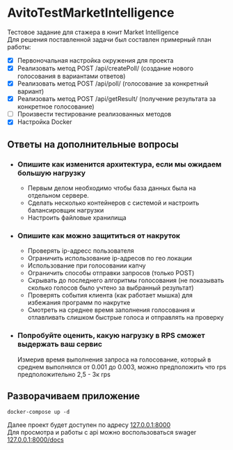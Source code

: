 # AvitoTestMarketIntelligence
Тестовое задание для стажера в юнит Market Intelligence    
Для решения поставленной задачи был составлен примерный план работы:
- [x] Первоночальная настройка окружения для проекта
- [x] Реализовать метод POST /api/createPoll/ (создание нового голосования в вариантами ответов)
- [x] Реализовать метод POST /api/poll/ (голосование за конкретный вариант)
- [x] Реализовать метод POST /api/getResult/ (получение результата за конкретное голосование)
- [ ] Произвести тестирование реализованных методов
- [x] Настройка Docker
## Ответы на дополнительные вопросы
- ### Опишите как изменится архитектура, если мы ожидаем большую нагрузку
  - Первым делом необходимо чтобы база данных была на отдельном сервере.
  - Сделать несколько контейнеров с системой и настроить балансировщик нагрузки
  - Настроить файловые хранилища
- ### Опишите как можно защититься от накруток
  - Проверять ip-адресс пользователя
  - Ограничить использование ip-адресов по гео локации
  - Использование при голосовании капчу
  - Ограничить способы отправки запросов (только POST)
  - Скрывать до последнего алгоритмы голосования (не показывать сколько голосов было учтено за выбранный результат)
  - Проверять события клиента (как работает мышка) для избежания программ по накрутке
  - Смотреть на среднее время заполнения голосования и отлавливать слишком быстрые голоса и отправлять на проверку
- ### Попробуйте оценить, какую нагрузку в RPS сможет выдержать ваш сервис
  Измерив время выполнения запроса на голосование, который в среднем выполнялся от 0.001 до 0.003, можно предположить что rps предположительно 2,5 - 3к rps
## Разворачиваем приложение
```
docker-compose up -d
```
Далее проект будет доступен по адресу
[127.0.0.1:8000](http://127.0.0.1:8000)    
Для просмотра и работы с api можно воспользоваться swager
[127.0.0.1:8000/docs](http://127.0.0.1:8000/docs)
